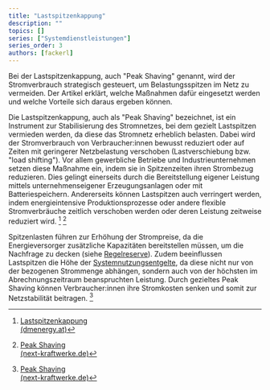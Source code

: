 ```yaml
---
title: "Lastspitzenkappung"
description: ""
topics: []
series: ["Systemdienstleistungen"]
series_order: 3
authors: [fackerl]
---
```


Bei der Lastspitzenkappung, auch "Peak Shaving" genannt, wird der Stromverbrauch strategisch gesteuert, um Belastungsspitzen im Netz zu vermeiden. Der Artikel erklärt, welche Maßnahmen dafür eingesetzt werden und welche Vorteile sich daraus ergeben können.

<!-- more -->

Die Lastspitzenkappung, auch als "Peak Shaving" bezeichnet, ist ein Instrument zur Stabilisierung des Stromnetzes, bei dem gezielt Lastspitzen vermieden werden, da diese das Stromnetz erheblich belasten. Dabei wird der Stromverbrauch von Verbraucher:innen bewusst reduziert oder auf Zeiten mit geringerer Netzbelastung verschoben (Lastverschiebung bzw. "load shifting"). Vor allem gewerbliche Betriebe und Industrieunternehmen setzen diese Maßnahme ein, indem sie in Spitzenzeiten ihren Strombezug reduzieren. Dies gelingt einerseits durch die Bereitstellung eigener Leistung mittels unternehmenseigener Erzeugungsanlagen oder mit Batteriespeichern. Andererseits können Lastspitzen auch verringert werden, indem energieintensive Produktionsprozesse oder andere flexible Stromverbräuche zeitlich verschoben werden oder deren Leistung zeitweise reduziert wird. [^1] [^2]

Spitzenlasten führen zur Erhöhung der Strompreise, da die Energieversorger zusätzliche Kapazitäten bereitstellen müssen, um die Nachfrage zu decken (siehe [Regelreserve](/wissen/regelreserve/)). Zudem beeinflussen Lastspitzen die Höhe der [Systemnutzungsentgelte](/wissen/netzentgeltmodell/), da diese nicht nur von der bezogenen Strommenge abhängen, sondern auch von der höchsten im Abrechnungszeitraum beanspruchten Leistung. Durch gezieltes Peak Shaving können Verbraucher:innen ihre Stromkosten senken und somit zur Netzstabilität beitragen. [^2]

[^1]:[Lastspitzenkappung<br>(dmenergy.at)](https://dmenergy.at/lastspitzenkappung/)
[^2]:[Peak Shaving<br>(next-kraftwerke.de)](https://www.next-kraftwerke.de/wissen/peak-shaving)
